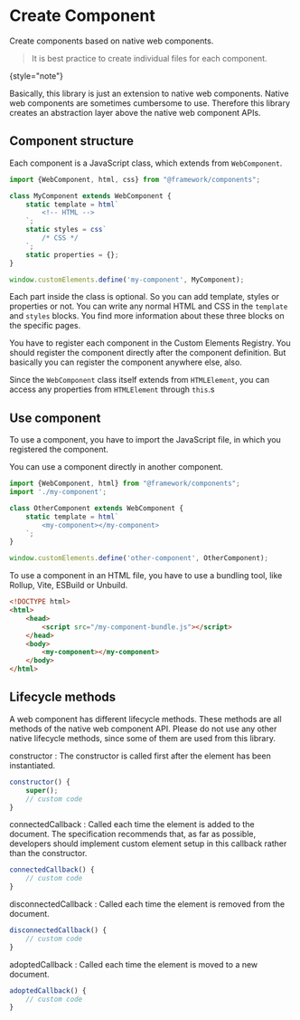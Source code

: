 # Create Component

<link-summary>Create components based on native web components.</link-summary>

> It is best practice to create individual files for each component.
> 
{style="note"}

Basically, this library is just an extension to native web components. Native web components are sometimes cumbersome to use. Therefore this library creates an abstraction layer above the native web component APIs.

## Component structure

Each component is a JavaScript class, which extends from `WebComponent`.

```javascript
import {WebComponent, html, css} from "@framework/components";

class MyComponent extends WebComponent {
    static template = html`
        <!-- HTML -->
    `;
    static styles = css`
        /* CSS */
    `;
    static properties = {};
}

window.customElements.define('my-component', MyComponent);
```

Each part inside the class is optional. So you can add template, styles or properties or not. You can write any normal HTML and CSS in the `template` and `styles` blocks. You find more information about these three blocks on the specific pages.

You have to register each component in the Custom Elements Registry. You should register the component directly after the component definition. But basically you can register the component anywhere else, also.

Since the `WebComponent` class itself extends from `HTMLElement`, you can access any properties from `HTMLElement` through `this`.s

## Use component

To use a component, you have to import the JavaScript file, in which you registered the component.

You can use a component directly in another component.

```javascript
import {WebComponent, html} from "@framework/components";
import './my-component';

class OtherComponent extends WebComponent {
    static template = html`
        <my-component></my-component>
    `;
}

window.customElements.define('other-component', OtherComponent);
```

To use a component in an HTML file, you have to use a bundling tool, like Rollup, Vite, ESBuild or Unbuild.

```html
<!DOCTYPE html>
<html>
    <head>
        <script src="/my-component-bundle.js"></script>
    </head>
    <body>
        <my-component></my-component>
    </body>
</html>
```

## Lifecycle methods

A web component has different lifecycle methods. These methods are all methods of the native web component API. Please do not use any other native lifecycle methods, since some of them are used from this library.

constructor
: The constructor is called first after the element has been instantiated.
```javascript
constructor() {
    super();
    // custom code
}
```

connectedCallback
: Called each time the element is added to the document. The specification recommends that, as far as possible, developers should implement custom element setup in this callback rather than the constructor.
```javascript
connectedCallback() {
    // custom code
}
```

disconnectedCallback
: Called each time the element is removed from the document.
```javascript
disconnectedCallback() {
    // custom code
}
```

adoptedCallback
: Called each time the element is moved to a new document.
```javascript
adoptedCallback() {
    // custom code
}
```


